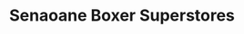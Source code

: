 ---
title: "Senaoane Boxer Superstores"
url: /senoane-soweto/senaoane-boxer-superstores/
shop: Supermarkt
---